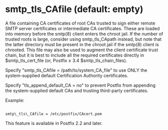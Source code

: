 # smtp_tls_CAfile (default: empty)
 A file containing CA certificates of root CAs trusted to sign
either remote SMTP server certificates or intermediate CA certificates.
These are loaded into memory before the smtp(8) client enters the
chroot jail. If the number of trusted roots is large, consider using
smtp\_tls\_CApath instead, but note that the latter directory must be
present in the chroot jail if the smtp(8) client is chrooted. This
file may also be used to augment the client certificate trust chain,
but it is best to include all the required certificates directly in
$smtp\_tls\_cert\_file (or, Postfix ≥ 3.4 $smtp\_tls\_chain\_files). 


 Specify "smtp\_tls\_CAfile = /path/to/system\_CA\_file" to use
ONLY the system-supplied default Certification Authority certificates.



 Specify "tls\_append\_default\_CA = no" to prevent Postfix from
appending the system-supplied default CAs and trusting third-party
certificates. 


 Example: 



```

smtp\_tls\_CAfile = /etc/postfix/CAcert.pem

```

 This feature is available in Postfix 2.2 and later. 


